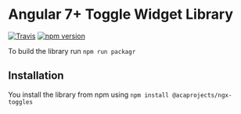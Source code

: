 # Angular 7+ Toggle Widget Library

[![Travis](https://travis-ci.org/acaprojects/ngx-toggles.svg)](https://travis-ci.org/acaprojects/ngx-toggles)
[![npm version](https://badge.fury.io/js/%40acaprojects%2Fngx-toggles.svg)](https://badge.fury.io/js/%40acaprojects%2Fngx-toggles)

To build the library run `npm run packagr`

## Installation

You install the library from npm using `npm install @acaprojects/ngx-toggles`
